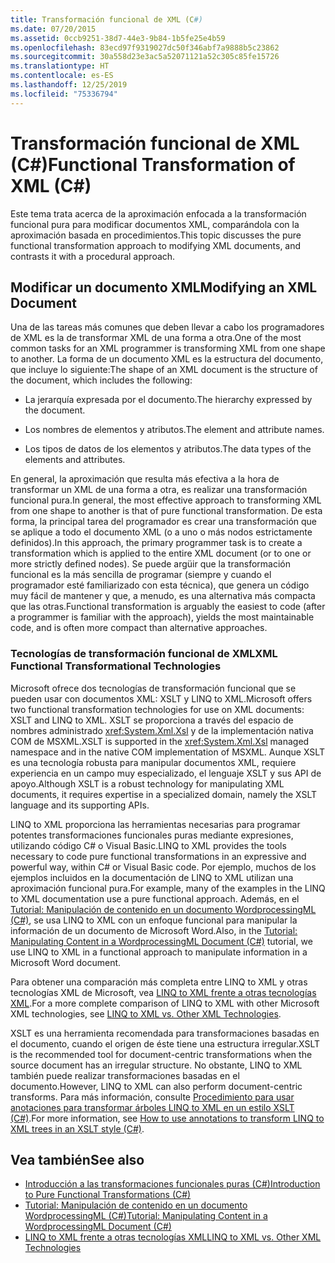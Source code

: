```yaml
---
title: Transformación funcional de XML (C#)
ms.date: 07/20/2015
ms.assetid: 0ccb9251-38d7-44e3-9b84-1b5fe25e4b59
ms.openlocfilehash: 83ecd97f9319027dc50f346abf7a9888b5c23862
ms.sourcegitcommit: 30a558d23e3ac5a52071121a52c305c85fe15726
ms.translationtype: HT
ms.contentlocale: es-ES
ms.lasthandoff: 12/25/2019
ms.locfileid: "75336794"
---
```

# <a name="functional-transformation-of-xml-c"></a><span data-ttu-id="0c05c-102">Transformación funcional de XML (C#)</span><span class="sxs-lookup"><span data-stu-id="0c05c-102">Functional Transformation of XML (C#)</span></span>
<span data-ttu-id="0c05c-103">Este tema trata acerca de la aproximación enfocada a la transformación funcional pura para modificar documentos XML, comparándola con la aproximación basada en procedimientos.</span><span class="sxs-lookup"><span data-stu-id="0c05c-103">This topic discusses the pure functional transformation approach to modifying XML documents, and contrasts it with a procedural approach.</span></span>  
  
## <a name="modifying-an-xml-document"></a><span data-ttu-id="0c05c-104">Modificar un documento XML</span><span class="sxs-lookup"><span data-stu-id="0c05c-104">Modifying an XML Document</span></span>  
 <span data-ttu-id="0c05c-105">Una de las tareas más comunes que deben llevar a cabo los programadores de XML es la de transformar XML de una forma a otra.</span><span class="sxs-lookup"><span data-stu-id="0c05c-105">One of the most common tasks for an XML programmer is transforming XML from one shape to another.</span></span> <span data-ttu-id="0c05c-106">La forma de un documento XML es la estructura del documento, que incluye lo siguiente:</span><span class="sxs-lookup"><span data-stu-id="0c05c-106">The shape of an XML document is the structure of the document, which includes the following:</span></span>  
  
- <span data-ttu-id="0c05c-107">La jerarquía expresada por el documento.</span><span class="sxs-lookup"><span data-stu-id="0c05c-107">The hierarchy expressed by the document.</span></span>  
  
- <span data-ttu-id="0c05c-108">Los nombres de elementos y atributos.</span><span class="sxs-lookup"><span data-stu-id="0c05c-108">The element and attribute names.</span></span>  
  
- <span data-ttu-id="0c05c-109">Los tipos de datos de los elementos y atributos.</span><span class="sxs-lookup"><span data-stu-id="0c05c-109">The data types of the elements and attributes.</span></span>  
  
 <span data-ttu-id="0c05c-110">En general, la aproximación que resulta más efectiva a la hora de transformar un XML de una forma a otra, es realizar una transformación funcional pura.</span><span class="sxs-lookup"><span data-stu-id="0c05c-110">In general, the most effective approach to transforming XML from one shape to another is that of pure functional transformation.</span></span> <span data-ttu-id="0c05c-111">De esta forma, la principal tarea del programador es crear una transformación que se aplique a todo el documento XML (o a uno o más nodos estrictamente definidos).</span><span class="sxs-lookup"><span data-stu-id="0c05c-111">In this approach, the primary programmer task is to create a transformation which is applied to the entire XML document (or to one or more strictly defined nodes).</span></span> <span data-ttu-id="0c05c-112">Se puede argüir que la transformación funcional es la más sencilla de programar (siempre y cuando el programador esté familiarizado con esta técnica), que genera un código muy fácil de mantener y que, a menudo, es una alternativa más compacta que las otras.</span><span class="sxs-lookup"><span data-stu-id="0c05c-112">Functional transformation is arguably the easiest to code (after a programmer is familiar with the approach), yields the most maintainable code, and is often more compact than alternative approaches.</span></span>  
  
### <a name="xml-functional-transformational-technologies"></a><span data-ttu-id="0c05c-113">Tecnologías de transformación funcional de XML</span><span class="sxs-lookup"><span data-stu-id="0c05c-113">XML Functional Transformational Technologies</span></span>  
 <span data-ttu-id="0c05c-114">Microsoft ofrece dos tecnologías de transformación funcional que se pueden usar con documentos XML: XSLT y LINQ to XML.</span><span class="sxs-lookup"><span data-stu-id="0c05c-114">Microsoft offers two functional transformation technologies for use on XML documents: XSLT and LINQ to XML.</span></span> <span data-ttu-id="0c05c-115">XSLT se proporciona a través del espacio de nombres administrado <xref:System.Xml.Xsl> y de la implementación nativa COM de MSXML.</span><span class="sxs-lookup"><span data-stu-id="0c05c-115">XSLT is supported in the <xref:System.Xml.Xsl> managed namespace and in the native COM implementation of MSXML.</span></span> <span data-ttu-id="0c05c-116">Aunque XSLT es una tecnología robusta para manipular documentos XML, requiere experiencia en un campo muy especializado, el lenguaje XSLT y sus API de apoyo.</span><span class="sxs-lookup"><span data-stu-id="0c05c-116">Although XSLT is a robust technology for manipulating XML documents, it requires expertise in a specialized domain, namely the XSLT language and its supporting APIs.</span></span>  
  
 <span data-ttu-id="0c05c-117">LINQ to XML proporciona las herramientas necesarias para programar potentes transformaciones funcionales puras mediante expresiones, utilizando código C# o Visual Basic.</span><span class="sxs-lookup"><span data-stu-id="0c05c-117">LINQ to XML provides the tools necessary to code pure functional transformations in an expressive and powerful way, within C# or Visual Basic code.</span></span> <span data-ttu-id="0c05c-118">Por ejemplo, muchos de los ejemplos incluidos en la documentación de LINQ to XML utilizan una aproximación funcional pura.</span><span class="sxs-lookup"><span data-stu-id="0c05c-118">For example, many of the examples in the LINQ to XML documentation use a pure functional approach.</span></span> <span data-ttu-id="0c05c-119">Además, en el [Tutorial: Manipulación de contenido en un documento WordprocessingML (C#)](./shape-of-wordprocessingml-documents.md), se usa LINQ to XML con un enfoque funcional para manipular la información de un documento de Microsoft Word.</span><span class="sxs-lookup"><span data-stu-id="0c05c-119">Also, in the [Tutorial: Manipulating Content in a WordprocessingML Document (C#)](./shape-of-wordprocessingml-documents.md) tutorial, we use LINQ to XML in a functional approach to manipulate information in a Microsoft Word document.</span></span>  
  
 <span data-ttu-id="0c05c-120">Para obtener una comparación más completa entre LINQ to XML y otras tecnologías XML de Microsoft, vea [LINQ to XML frente a otras tecnologías XML](./linq-to-xml-vs-other-xml-technologies.md).</span><span class="sxs-lookup"><span data-stu-id="0c05c-120">For a more complete comparison of LINQ to XML with other Microsoft XML technologies, see [LINQ to XML vs. Other XML Technologies](./linq-to-xml-vs-other-xml-technologies.md).</span></span>  
  
<span data-ttu-id="0c05c-121">XSLT es una herramienta recomendada para transformaciones basadas en el documento, cuando el origen de éste tiene una estructura irregular.</span><span class="sxs-lookup"><span data-stu-id="0c05c-121">XSLT is the recommended tool for  document-centric transformations when the source document has an irregular structure.</span></span> <span data-ttu-id="0c05c-122">No obstante, LINQ to XML también puede realizar transformaciones basadas en el documento.</span><span class="sxs-lookup"><span data-stu-id="0c05c-122">However, LINQ to XML can also perform document-centric transforms.</span></span> <span data-ttu-id="0c05c-123">Para más información, consulte [Procedimiento para usar anotaciones para transformar árboles LINQ to XML en un estilo XSLT (C#)](./how-to-use-annotations-to-transform-linq-to-xml-trees-in-an-xslt-style.md).</span><span class="sxs-lookup"><span data-stu-id="0c05c-123">For more information, see [How to use annotations to transform LINQ to XML trees in an XSLT style (C#)](./how-to-use-annotations-to-transform-linq-to-xml-trees-in-an-xslt-style.md).</span></span>
  
## <a name="see-also"></a><span data-ttu-id="0c05c-124">Vea también</span><span class="sxs-lookup"><span data-stu-id="0c05c-124">See also</span></span>

- [<span data-ttu-id="0c05c-125">Introducción a las transformaciones funcionales puras (C#)</span><span class="sxs-lookup"><span data-stu-id="0c05c-125">Introduction to Pure Functional Transformations (C#)</span></span>](./introduction-to-pure-functional-transformations.md)
- [<span data-ttu-id="0c05c-126">Tutorial: Manipulación de contenido en un documento WordprocessingML (C#)</span><span class="sxs-lookup"><span data-stu-id="0c05c-126">Tutorial: Manipulating Content in a WordprocessingML Document (C#)</span></span>](./shape-of-wordprocessingml-documents.md)
- [<span data-ttu-id="0c05c-127">LINQ to XML frente a otras tecnologías XML</span><span class="sxs-lookup"><span data-stu-id="0c05c-127">LINQ to XML vs. Other XML Technologies</span></span>](./linq-to-xml-vs-other-xml-technologies.md)
